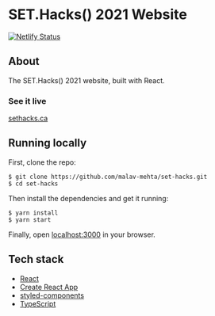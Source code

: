 # SET.Hacks() 2021 Website

[![Netlify Status](https://api.netlify.com/api/v1/badges/043681c3-9c26-4923-86e7-61c8fd06e0eb/deploy-status)](https://app.netlify.com/sites/sethacks/deploys)

## About
The SET.Hacks() 2021 website, built with React.

### See it live

[sethacks.ca](https://sethacks.ca)

## Running locally

First, clone the repo:

```
$ git clone https://github.com/malav-mehta/set-hacks.git
$ cd set-hacks
```

Then install the dependencies and get it running:

```
$ yarn install
$ yarn start
```

Finally, open [localhost:3000](http://localhost:3000) in your browser.

## Tech stack

- [React](https://reactjs.org/)
- [Create React App](https://github.com/facebook/create-react-app)
- [styled-components](https://https://www.styled-components.com/)
- [TypeScript](https://www.typescriptlang.org/)
